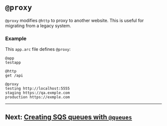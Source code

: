 # `@proxy`

`@proxy` modifies `@http` to proxy to another website. This is useful for migrating from a legacy system.

### Example

This `app.arc` file defines `@proxy`:

```arc
@app
testapp

@http
get /api

@proxy
testing http://localhost:5555
staging https://qa.exmple.com
production https://exmple.com
```

---

## Next: [Creating SQS queues with `@queues`](/reference/arc/queues)

